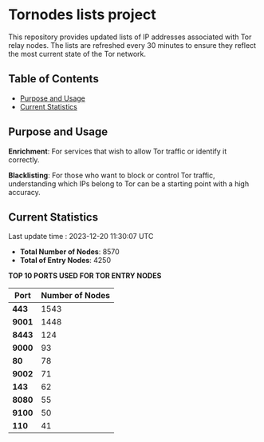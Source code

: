 # Tornodes lists project

This repository provides updated lists of IP addresses associated with Tor relay nodes. The lists are refreshed every 30 minutes to ensure they reflect the most current state of the Tor network.

## Table of Contents

- [Purpose and Usage](#purpose-and-usage)
- [Current Statistics](#current-statistics)


## Purpose and Usage

**Enrichment**: For services that wish to allow Tor traffic or identify it correctly.

**Blacklisting**: For those who want to block or control Tor traffic, understanding which IPs belong to Tor can be a starting point with a high accuracy.

## Current Statistics

Last update time : 2023-12-20 11:30:07 UTC

- **Total Number of Nodes**: 8570
- **Total of Entry Nodes**: 4250

**TOP 10 PORTS USED FOR TOR ENTRY NODES**

| **Port** | **Number of Nodes** |
|------|-----------------|
| **443**   | 1543  |
| **9001**   | 1448  |
| **8443**   | 124  |
| **9000**   | 93  |
| **80**   | 78  |
| **9002**   | 71  |
| **143**   | 62  |
| **8080**   | 55  |
| **9100**   | 50  |
| **110**   | 41  |

